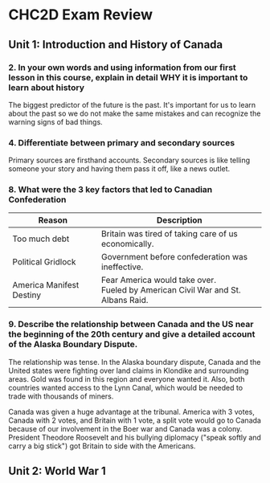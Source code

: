 # CHC2D Exam Review

## Unit 1: Introduction and History of Canada

### 2. In your own words and using information from our first lesson in this course, explain in detail WHY it is important to learn about history

The biggest predictor of the future is the past. It's important for us to learn about the past so we do not make the same mistakes and can recognize the warning signs of bad things.

### 4. Differentiate between primary and secondary sources

Primary sources are firsthand accounts. Secondary sources is like telling someone your story and having them pass it off, like a news outlet.

### 8. What were the 3 key factors that led to Canadian Confederation

Reason | Description |
---|---
Too much debt | Britain was tired of taking care of us economically.
Political Gridlock | Government before confederation was ineffective.
America Manifest Destiny | Fear America would take over. <br>Fueled by American Civil War and St. Albans Raid.

### 9. Describe the relationship between Canada and the US near the beginning of the 20th century and give a detailed account of the Alaska Boundary Dispute.

The relationship was tense. In the Alaska boundary dispute, Canada and the United states were fighting over land claims in Klondike and surrounding areas. Gold was found in this region and everyone wanted it. Also, both countries wanted access to the Lynn Canal, which would be needed to trade with thousands of miners.

Canada was given a huge advantage at the tribunal. America with 3 votes, Canada with 2 votes, and Britain with 1 vote, a split vote would go to Canada because of our involvement in the Boer war and Canada was a colony. President Theodore Roosevelt and his bullying diplomacy ("speak softly and carry a big stick") got Britain to side with the Americans.

## Unit 2: World War 1

###
